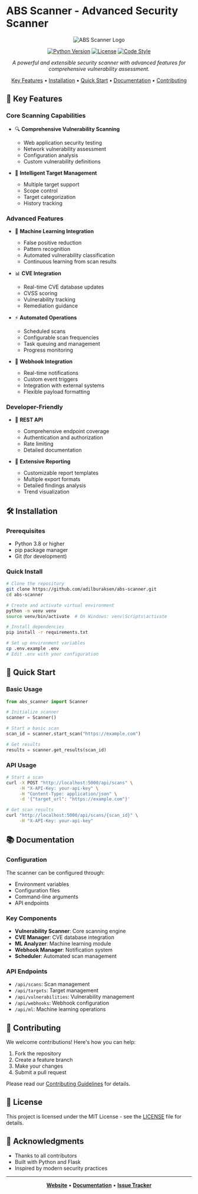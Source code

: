 # ABS Scanner - Advanced Security Scanner

<div align="center">

![ABS Scanner Logo](docs/images/logo.png)

[![Python Version](https://img.shields.io/badge/python-3.8%2B-blue.svg)](https://www.python.org/downloads/)
[![License](https://img.shields.io/badge/license-MIT-green.svg)](LICENSE)
[![Code Style](https://img.shields.io/badge/code%20style-black-black.svg)](https://github.com/psf/black)

*A powerful and extensible security scanner with advanced features for comprehensive vulnerability assessment.*

[Key Features](#key-features) • [Installation](#installation) • [Quick Start](#quick-start) • [Documentation](#documentation) • [Contributing](#contributing)

</div>

## 🚀 Key Features

### Core Scanning Capabilities
- 🔍 **Comprehensive Vulnerability Scanning**
  - Web application security testing
  - Network vulnerability assessment
  - Configuration analysis
  - Custom vulnerability definitions

- 🎯 **Intelligent Target Management**
  - Multiple target support
  - Scope control
  - Target categorization
  - History tracking

### Advanced Features
- 🤖 **Machine Learning Integration**
  - False positive reduction
  - Pattern recognition
  - Automated vulnerability classification
  - Continuous learning from scan results

- 📊 **CVE Integration**
  - Real-time CVE database updates
  - CVSS scoring
  - Vulnerability tracking
  - Remediation guidance

- ⚡ **Automated Operations**
  - Scheduled scans
  - Configurable scan frequencies
  - Task queuing and management
  - Progress monitoring

- 🔔 **Webhook Integration**
  - Real-time notifications
  - Custom event triggers
  - Integration with external systems
  - Flexible payload formatting

### Developer-Friendly
- 🔧 **REST API**
  - Comprehensive endpoint coverage
  - Authentication and authorization
  - Rate limiting
  - Detailed documentation

- 📝 **Extensive Reporting**
  - Customizable report templates
  - Multiple export formats
  - Detailed findings analysis
  - Trend visualization

## 🛠️ Installation

### Prerequisites
- Python 3.8 or higher
- pip package manager
- Git (for development)

### Quick Install
```bash
# Clone the repository
git clone https://github.com/adilburaksen/abs-scanner.git
cd abs-scanner

# Create and activate virtual environment
python -m venv venv
source venv/bin/activate  # On Windows: venv\Scripts\activate

# Install dependencies
pip install -r requirements.txt

# Set up environment variables
cp .env.example .env
# Edit .env with your configuration
```

## 🚀 Quick Start

### Basic Usage
```python
from abs_scanner import Scanner

# Initialize scanner
scanner = Scanner()

# Start a basic scan
scan_id = scanner.start_scan("https://example.com")

# Get results
results = scanner.get_results(scan_id)
```

### API Usage
```bash
# Start a scan
curl -X POST "http://localhost:5000/api/scans" \
     -H "X-API-Key: your-api-key" \
     -H "Content-Type: application/json" \
     -d '{"target_url": "https://example.com"}'

# Get scan results
curl "http://localhost:5000/api/scans/{scan_id}" \
     -H "X-API-Key: your-api-key"
```

## 📚 Documentation

### Configuration
The scanner can be configured through:
- Environment variables
- Configuration files
- Command-line arguments
- API endpoints

### Key Components
- **Vulnerability Scanner**: Core scanning engine
- **CVE Manager**: CVE database integration
- **ML Analyzer**: Machine learning module
- **Webhook Manager**: Notification system
- **Scheduler**: Automated scan management

### API Endpoints
- `/api/scans`: Scan management
- `/api/targets`: Target management
- `/api/vulnerabilities`: Vulnerability management
- `/api/webhooks`: Webhook configuration
- `/api/ml`: Machine learning operations

## 🤝 Contributing

We welcome contributions! Here's how you can help:

1. Fork the repository
2. Create a feature branch
3. Make your changes
4. Submit a pull request

Please read our [Contributing Guidelines](CONTRIBUTING.md) for details.

## 📄 License

This project is licensed under the MIT License - see the [LICENSE](LICENSE) file for details.

## 🙏 Acknowledgments

- Thanks to all contributors
- Built with Python and Flask
- Inspired by modern security practices

---

<div align="center">

**[Website](https://absscanner.com)** • **[Documentation](https://docs.absscanner.com)** • **[Issue Tracker](https://github.com/adilburaksen/abs-scanner/issues)**

</div>
